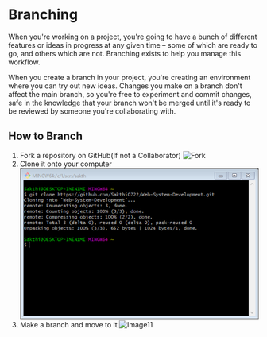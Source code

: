 # Branching
When you're working on a project, you're going to have a bunch of different features or ideas in progress at any given time – some of which are ready to go, and others which are not. Branching exists to help you manage this workflow.

When you create a branch in your project, you're creating an environment where you can try out new ideas. Changes you make on a branch don't affect the main branch, so you're free to experiment and commit changes, safe in the knowledge that your branch won't be merged until it's ready to be reviewed by someone you're collaborating with.

## How to Branch
1. Fork a repository on GitHub(If not a Collaborator)
![Fork](https://docs.gitlab.com/ee/user/project/repository/img/forking_workflow_fork_button.png)
2. Clone it onto your computer
![Image1](https://github.com/Sakthi0722/TeamProject1/blob/master/Images/Image7.png "Image3")
3. Make a branch and move to it
![Image11](https://github.com/Sakthi0722/TeamProject1/blob/master/Images/Image11.png.png "Image11")